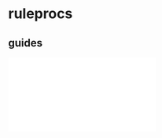 # ruleprocs
## guides
<iframe src="//player.bilibili.com/player.html?aid=79791672&cid=136555750&page=1" scrolling="no" border="0" frameborder="no" framespacing="0" allowfullscreen="true"> </iframe>
